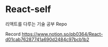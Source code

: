 # React-self

리액트를 다루는 기술 공부 Repo

Record
https://www.notion.so/pb0364/React-d01cab76287741a690d2484c97bcb1b2
